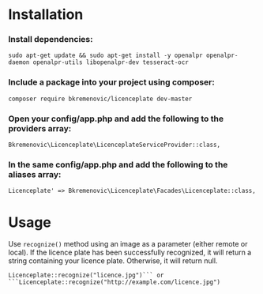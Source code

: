 # Installation
### Install dependencies:
```
sudo apt-get update && sudo apt-get install -y openalpr openalpr-daemon openalpr-utils libopenalpr-dev tesseract-ocr
```

### Include a package into your project using composer:
```
composer require bkremenovic/licenceplate dev-master
```

### Open your config/app.php and add the following to the providers array:
```
Bkremenovic\Licenceplate\LicenceplateServiceProvider::class,
```

### In the same config/app.php and add the following to the aliases array: 
```'
Licenceplate' => Bkremenovic\Licenceplate\Facades\Licenceplate::class,
```

# Usage
Use ```recognize()``` method using an image as a parameter (either remote or local).
If the licence plate has been successfully recognized, it will return a string containing your licence plate. Otherwise, it will return null.

```
Licenceplate::recognize("licence.jpg")``` or ```Licenceplate::recognize("http://example.com/licence.jpg")
```
